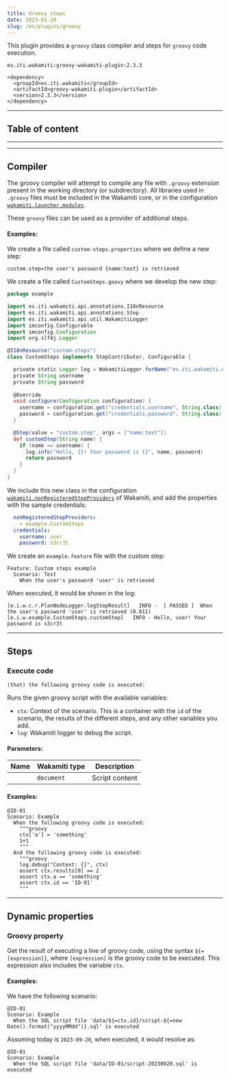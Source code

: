 ```yaml
---
title: Groovy steps
date: 2023-01-20
slug: /en/plugins/groovy
---
```


This plugin provides a `groovy` class compiler and steps for `groovy` code execution.

```text tabs=coord name=yaml
es.iti.wakamiti:groovy-wakamiti-plugin:2.3.3
```

```text tabs=coord name=maven
<dependency>
  <groupId>es.iti.wakamiti</groupId>
  <artifactId>groovy-wakamiti-plugin</artifactId>
  <version>2.3.3</version>
</dependency>
```

---
## Table of content

---

---
## Compiler

The groovy compiler will attempt to compile any file with `.groovy` extension present in the working directory (or 
subdirectory). All libraries used in `.groovy` files must be included in the Wakamiti core, or in the configuration 
[`wakamiti.launcher.modules`](en/wakamiti/architecture#wakamitilaunchermodules).

These `groovy` files can be used as a provider of additional steps.

#### Examples:

We create a file called `custom-steps.properties` where we define a new step:
```properties
custom.step=the user's password {name:text} is retrieved
```

We create a file called `CustomSteps.goovy` where we develop the new step:
```groovy
package example

import es.iti.wakamiti.api.annotations.I18nResource
import es.iti.wakamiti.api.annotations.Step
import es.iti.wakamiti.api.util.WakamitiLogger
import imconfig.Configurable
import imconfig.Configuration
import org.slf4j.Logger

@I18nResource("custom-steps")
class CustomSteps implements StepContributor, Configurable {

  private static Logger log = WakamitiLogger.forName("es.iti.wakamiti.example");
  private String username
  private String password
  
  @Override
  void configure(Configuration configuration) {
    username = configuration.get("credentials.username", String.class).orElse(null)
    password = configuration.get("credentials.password", String.class).orElse(null)
  }

  @Step(value = "custom.step", args = ["name:text"])
  def customStep(String name) {
    if (name == username) {
      log.info("Hello, {}! Your password is {}", name, password)
      return password
    }
  }
}
```

We include this new class in the configuration 
[`wakamiti.nonRegisteredStepProviders`](en/wakamiti/architecture#wakamitinonRegisteredStepProviders) of Wakamiti, and add the 
properties with the sample credentials:
```yml
  nonRegisteredStepProviders:
    - example.CustomSteps
  credentials:
    username: user
    password: s3cr3t
```

We create an `example.feature` file with the custom step:
```gherkin
Feature: Custom steps example
  Scenario: Test
    When the user's password 'user' is retrieved
```

When executed, it would be shown in the log:
```
[e.i.w.c.r.PlanNodeLogger.logStepResult]   INFO -  [ PASSED ]  When the user's password 'user' is retrieved (0.011) 
[e.i.w.example.CustomSteps.customStep]   INFO - Hello, user! Your password is s3cr3t
```

---
## Steps

### Execute code
```
(that) the following groovy code is executed:
```
Runs the given groovy script with the available variables:
- `ctx`: Context of the scenario. This is a container with the `id` of the scenario, the results of the different steps, 
  and any other variables you add.
- `log`: Wakamiti logger to debug the script.

#### Parameters:
| Name | Wakamiti type | Description    |
|------|---------------|----------------|
|      | `document`    | Script content |

#### Examples:
```gherkin
@ID-01
Scenario: Example
  When the following groovy code is executed:
    """groovy
    ctx['a'] = 'something'
    1+1
    """
  And the following groovy code is executed:
    """groovy
    log.debug("Context: {}", ctx)
    assert ctx.results[0] == 2
    assert ctx.a == 'something'
    assert ctx.id == 'ID-01'
    """
```

---
## Dynamic properties

### Groovy property
Get the result of executing a line of groovy code, using the syntax `${=[expression]}`, where `[expression]` is the 
groovy code to be executed. This expression also includes the variable `ctx`.

#### Examples:
We have the following scenario:
```gherkin
@ID-01
Scenario: Example
  When the SQL script file 'data/${=ctx.id}/script-${=new Date().format("yyyyMMdd")}.sql' is executed
```

Assuming today is `2023-09-20`, when executed, it would resolve as:
```gherkin
@ID-01
Scenario: Example
  When the SQL script file 'data/ID-01/script-20230920.sql' is executed
```
